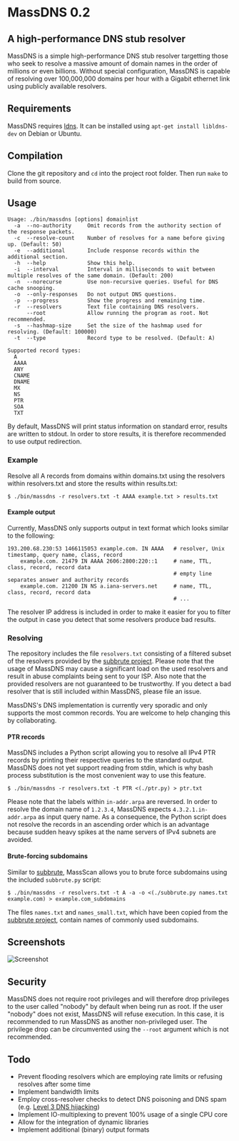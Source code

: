# MassDNS 0.2
## A high-performance DNS stub resolver

MassDNS is a simple high-performance DNS stub resolver targetting those who seek to resolve a massive amount of domain names in the order of millions or even billions.
Without special configuration, MassDNS is capable of resolving over 100,000,000 domains per hour with a Gigabit ethernet link using publicly available resolvers.

## Requirements
MassDNS requires [ldns](https://www.nlnetlabs.nl/projects/ldns/). It can be installed using `apt-get install libldns-dev` on Debian or Ubuntu.

## Compilation
Clone the git repository and `cd` into the project root folder. Then run `make` to build from source.

## Usage
```
Usage: ./bin/massdns [options] domainlist
  -a  --no-authority     Omit records from the authority section of the response packets.
  -c  --resolve-count    Number of resolves for a name before giving up. (Default: 50)
  -e  --additional       Include response records within the additional section.
  -h  --help             Show this help.
  -i  --interval         Interval in milliseconds to wait between multiple resolves of the same domain. (Default: 200)
  -n  --norecurse        Use non-recursive queries. Useful for DNS cache snooping.
  -o  --only-responses   Do not output DNS questions.
  -p  --progress         Show the progress and remaining time.
  -r  --resolvers        Text file containing DNS resolvers.
      --root             Allow running the program as root. Not recommended.
  -s  --hashmap-size     Set the size of the hashmap used for resolving. (Default: 100000)
  -t  --type             Record type to be resolved. (Default: A)

Supported record types:
  A
  AAAA
  ANY
  CNAME
  DNAME
  MX
  NS
  PTR
  SOA
  TXT
```
By default, MassDNS will print status information on standard error, results are written to stdout. In order to store results, it is therefore recommended to use output redirection.

### Example
Resolve all A records from domains within domains.txt using the resolvers within resolvers.txt and store the results within results.txt:
```
$ ./bin/massdns -r resolvers.txt -t AAAA example.txt > results.txt
```

#### Example output
Currently, MassDNS only supports output in text format which looks similar to the following:
```
193.200.68.230:53 1466115053 example.com. IN AAAA   # resolver, Unix timestamp, query name, class, record
    example.com. 21479 IN AAAA 2606:2800:220::1     # name, TTL, class, record, record data
                                                    # empty line separates answer and authority records 
    example.com. 21200 IN NS a.iana-servers.net     # name, TTL, class, record, record data
                                                    # ...
```

The resolver IP address is included in order to make it easier for you to filter the output in case you detect that some resolvers produce bad results.

### Resolving
The repository includes the file `resolvers.txt` consisting of a filtered subset of the resolvers provided by the [subbrute project](https://github.com/TheRook/subbrute).
Please note that the usage of MassDNS may cause a significant load on the used resolvers and result in abuse complaints being sent to your ISP.
Also note that the provided resolvers are not guaranteed to be trustworthy. If you detect a bad resolver that is still included within MassDNS, please file an issue.

MassDNS's DNS implementation is currently very sporadic and only supports the most common records. You are welcome to help changing this by collaborating.

#### PTR records
MassDNS includes a Python script allowing you to resolve all IPv4 PTR records by printing their respective queries to the standard output.
MassDNS does not yet support reading from stdin, which is why bash process substitution is the most convenient way to use this feature.
```
$ ./bin/massdns -r resolvers.txt -t PTR <(./ptr.py) > ptr.txt
```
Please note that the labels within `in-addr.arpa` are reversed. In order to resolve the domain name of `1.2.3.4`, MassDNS expects `4.3.2.1.in-addr.arpa` as input query name.
As a consequence, the Python script does not resolve the records in an ascending order which is an advantage because sudden heavy spikes at the name servers of IPv4 subnets are avoided.

#### Brute-forcing subdomains
Similar to [subbrute](https://github.com/TheRook/subbrute), MassScan allows you to brute force subdomains using the included `subbrute.py` script:
```
$ ./bin/massdns -r resolvers.txt -t A -a -o <(./subbrute.py names.txt example.com) > example.com_subdomains
```

The files `names.txt` and `names_small.txt`, which have been copied from the [subbrute project](https://github.com/TheRook/subbrute), contain names of commonly used subdomains.

## Screenshots
![Screenshot](https://www.cysec.biz/projects/massdns/screenshots/screenshot1.png)

## Security
MassDNS does not require root privileges and will therefore drop privileges to the user called "nobody" by default when being run as root.
If the user "nobody" does not exist, MassDNS will refuse execution. In this case, it is recommended to run MassDNS as another non-privileged user.
The privilege drop can be circumvented using the `--root` argument which is not recommended.

## Todo
- Prevent flooding resolvers which are employing rate limits or refusing resolves after some time
- Implement bandwidth limits
- Employ cross-resolver checks to detect DNS poisoning and DNS spam (e.g. [Level 3 DNS hijacking](https://web.archive.org/web/20140302064622/http://james.bertelson.me/blog/2014/01/level-3-are-now-hijacking-failed-dns-requests-for-ad-revenue-on-4-2-2-x/))
- Implement IO-multiplexing to prevent 100% usage of a single CPU core
- Allow for the integration of dynamic libraries
- Implement additional (binary) output formats
